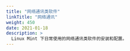```yaml
---
title: "网络通讯类软件"
linkTitle: "网络通讯"
weight: 450
date: 2021-01-18
description: >
  Linux Mint 下日常使用的网络通讯类软件的安装和配置。
---
```



